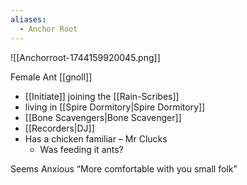 ```yaml
---
aliases:
  - Anchor Root
---
```

![[Anchorroot-1744159920045.png]]

Female Ant [[gnoll]]
* [[Initiate]] joining the [[Rain-Scribes]] 
* living in [[Spire Dormitory|Spire Dormitory]]
* [[Bone Scavengers|Bone Scavenger]]
* [[Recorders|DJ]]
* Has a chicken familiar – Mr Clucks
	* Was feeding it ants?

Seems Anxious
“More comfortable with you small folk”